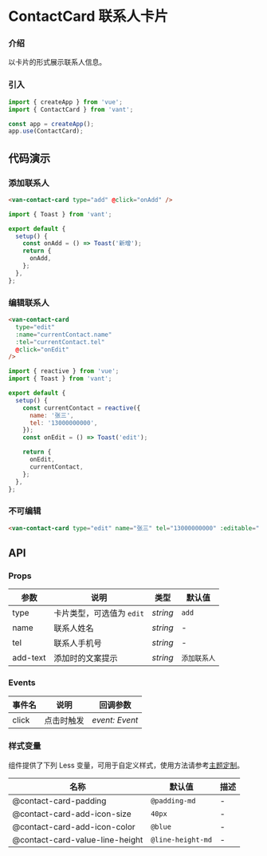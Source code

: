 # ContactCard 联系人卡片

### 介绍

以卡片的形式展示联系人信息。

### 引入

```js
import { createApp } from 'vue';
import { ContactCard } from 'vant';

const app = createApp();
app.use(ContactCard);
```

## 代码演示

### 添加联系人

```html
<van-contact-card type="add" @click="onAdd" />
```

```js
import { Toast } from 'vant';

export default {
  setup() {
    const onAdd = () => Toast('新增');
    return {
      onAdd,
    };
  },
};
```

### 编辑联系人

```html
<van-contact-card
  type="edit"
  :name="currentContact.name"
  :tel="currentContact.tel"
  @click="onEdit"
/>
```

```js
import { reactive } from 'vue';
import { Toast } from 'vant';

export default {
  setup() {
    const currentContact = reactive({
      name: '张三',
      tel: '13000000000',
    });
    const onEdit = () => Toast('edit');

    return {
      onEdit,
      currentContact,
    };
  },
};
```

### 不可编辑

```html
<van-contact-card type="edit" name="张三" tel="13000000000" :editable="false" />
```

## API

### Props

| 参数     | 说明                      | 类型     | 默认值       |
| -------- | ------------------------- | -------- | ------------ |
| type     | 卡片类型，可选值为 `edit` | _string_ | `add`        |
| name     | 联系人姓名                | _string_ | -            |
| tel      | 联系人手机号              | _string_ | -            |
| add-text | 添加时的文案提示          | _string_ | `添加联系人` |

### Events

| 事件名 | 说明       | 回调参数       |
| ------ | ---------- | -------------- |
| click  | 点击时触发 | _event: Event_ |

### 样式变量

组件提供了下列 Less 变量，可用于自定义样式，使用方法请参考[主题定制](#/zh-CN/theme)。

| 名称                            | 默认值            | 描述 |
| ------------------------------- | ----------------- | ---- |
| @contact-card-padding           | `@padding-md`     | -    |
| @contact-card-add-icon-size     | `40px`            | -    |
| @contact-card-add-icon-color    | `@blue`           | -    |
| @contact-card-value-line-height | `@line-height-md` | -    |
